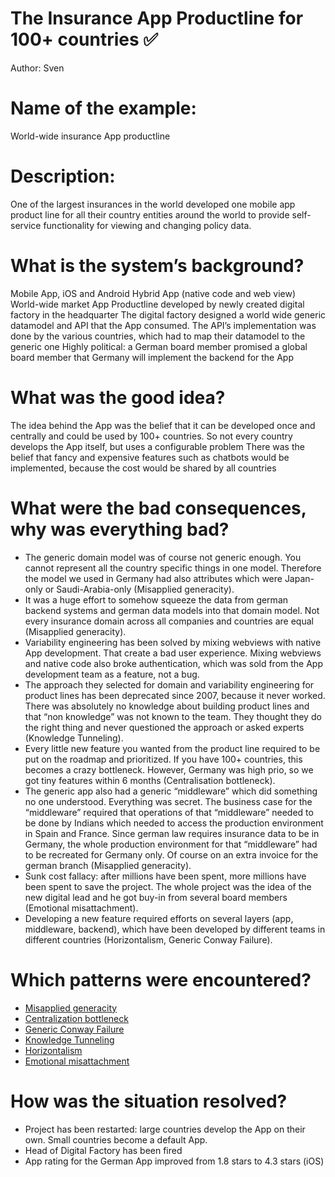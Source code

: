 # The Insurance App Productline for 100+ countries ✅
Author: Sven

# Name of the example:
World-wide insurance App productline

# Description: 
One of the largest insurances in the world developed one mobile app product line for all their country entities around the world to provide self-service functionality for viewing and changing policy data.

# What is the system’s background?
Mobile App, iOS and Android
Hybrid App (native code and web view)
World-wide market
App Productline developed by newly created digital factory in the headquarter
The digital factory designed a world wide generic datamodel and API that the App consumed. The API’s implementation was done by the various countries, which had to map their datamodel to the generic one
Highly political: a German board member promised a global board member that Germany will implement the backend for the App

# What was the good idea?
The idea behind the App was the belief that it can be developed once and centrally and could be used by 100+ countries. So not every country develops the App itself, but uses a configurable problem
There was the belief that fancy and expensive features such as chatbots would be implemented, because the cost would be shared by all countries

# What were the bad consequences, why was everything bad?

* The generic domain model was of course not generic enough. You cannot represent all the country specific things in one model. Therefore the model we used in Germany had also attributes which were Japan-only or Saudi-Arabia-only (Misapplied generacity).
* It was a huge effort to somehow squeeze the data from german backend systems and german data models into that domain model. Not every insurance domain across all companies and countries are equal (Misapplied generacity).
* Variability engineering has been solved by mixing webviews with native App development. That create a bad user experience. Mixing webviews and native code also broke authentication, which was sold from the App development team as a feature, not a bug. 
* The approach they selected for domain and variability engineering for product lines has been deprecated since 2007, because it never worked. There was absolutely no knowledge about building product lines and that “non knowledge” was not known to the team. They thought they do the right thing and never questioned the approach or asked experts (Knowledge Tunneling).
* Every little new feature you wanted from the product line required to be put on the roadmap and prioritized. If you have 100+ countries, this becomes a crazy bottleneck. However, Germany was high prio, so we got tiny features within 6 months (Centralisation bottleneck).
* The generic app also had a generic “middleware” which did something no one understood. Everything was secret. The business case for the “middleware” required that operations of that “middleware” needed to be done by Indians which needed to access the production environment in Spain and France. Since german law requires insurance data to be in Germany, the whole production environment for that “middleware” had to be recreated for Germany only. Of course on an extra invoice for the german branch (Misapplied generacity).
* Sunk cost fallacy: after millions have been spent, more millions have been spent to save the project. The whole project was the idea of the new digital lead and he got buy-in from several board members (Emotional misattachment).
* Developing a new feature required efforts on several layers (app, middleware, backend), which have been developed by different teams in different countries (Horizontalism, Generic Conway Failure).

# Which patterns were encountered?
* [Misapplied generacity](../patterns/misapplied_genericity.md)
* [Centralization bottleneck](../patterns/centralization_bottleneck.md)
* [Generic Conway Failure](../patterns/generic_conway_failure.md)
* [Knowledge Tunneling](../patterns/knowledge_tunneling.md)
* [Horizontalism](../patterns/horizontalism.md)
* [Emotional misattachment](../patterns/emotional_misattachment.md)

# How was the situation resolved?
* Project has been restarted: large countries develop the App on their own. Small countries become a default App.
* Head of Digital Factory has been fired
* App rating for the German App improved from 1.8 stars to 4.3 stars (iOS)

